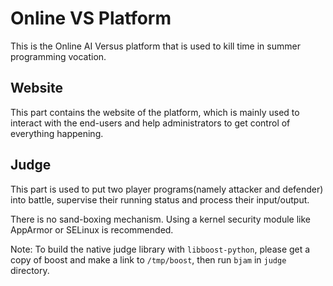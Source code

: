 Online VS Platform
=====================

This is the Online AI Versus platform that is used to kill time in summer programming vocation.

Website
--------
This part contains the website of the platform, which is mainly used to interact with the end-users and help administrators to get control of everything happening.

Judge
-------
This part is used to put two player programs(namely attacker and defender) into battle, supervise their running status and process their input/output.

There is no sand-boxing mechanism. Using a kernel security module like AppArmor or SELinux is recommended.

Note: To build the native judge library with `libboost-python`, please get a copy of boost and make a link to `/tmp/boost`, then run `bjam` in `judge` directory.